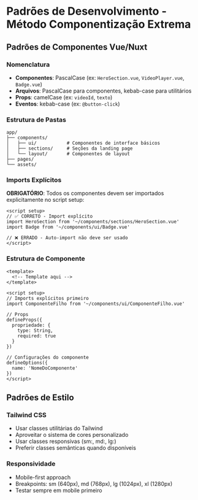 # Padrões de Desenvolvimento - Método Componentização Extrema

## Padrões de Componentes Vue/Nuxt

### Nomenclatura
- **Componentes**: PascalCase (ex: `HeroSection.vue`, `VideoPlayer.vue`, `Badge.vue`)
- **Arquivos**: PascalCase para componentes, kebab-case para utilitários
- **Props**: camelCase (ex: `videoId`, `texto`)
- **Eventos**: kebab-case (ex: `@button-click`)

### Estrutura de Pastas
```
app/
├── components/
│   ├── ui/           # Componentes de interface básicos
│   ├── sections/     # Seções da landing page
│   └── layout/       # Componentes de layout
├── pages/
└── assets/
```

### Imports Explícitos
**OBRIGATÓRIO**: Todos os componentes devem ser importados explicitamente no script setup:

```vue
<script setup>
// ✅ CORRETO - Import explícito
import HeroSection from '~/components/sections/HeroSection.vue'
import Badge from '~/components/ui/Badge.vue'

// ❌ ERRADO - Auto-import não deve ser usado
</script>
```

### Estrutura de Componente
```vue
<template>
  <!-- Template aqui -->
</template>

<script setup>
// Imports explícitos primeiro
import ComponenteFilho from '~/components/ui/ComponenteFilho.vue'

// Props
defineProps({
  propriedade: {
    type: String,
    required: true
  }
})

// Configurações do componente
defineOptions({
  name: 'NomeDoComponente'
})
</script>
```

## Padrões de Estilo

### Tailwind CSS
- Usar classes utilitárias do Tailwind
- Aproveitar o sistema de cores personalizado
- Usar classes responsivas (sm:, md:, lg:)
- Preferir classes semânticas quando disponíveis

### Responsividade
- Mobile-first approach
- Breakpoints: sm (640px), md (768px), lg (1024px), xl (1280px)
- Testar sempre em mobile primeiro
